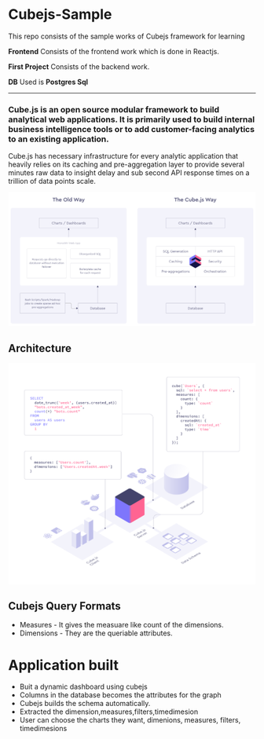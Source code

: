 # Cubejs-Sample

This repo consists of the sample works of Cubejs framework for learning

**Frontend** Consists of the frontend work which is done in Reactjs.

**First Project** Consists of the backend work.

**DB** Used is **Postgres Sql**

---

### Cube.js is an open source modular framework to build analytical web applications. It is primarily used to build internal business intelligence tools or to add customer-facing analytics to an existing application.


Cube.js has necessary infrastructure for every analytic application that heavily relies on its caching and pre-aggregation layer to provide several minutes raw data to insight delay and sub second API response times on a trillion of data points scale.

![alt text](Cubejs.png)

## Architecture
![alt text](Cubejs-archi.png)

## Cubejs Query Formats

* Measures - It gives the measuare like count of the dimensions.
* Dimensions - They are the queriable attributes.

# Application built 
* Buit a dynamic dashboard using cubejs
* Columns in the database becomes the attributes for the graph
* Cubejs builds the schema automatically.
* Extracted the dimension,measures,filters,timedimesion
* User can choose the charts they want, dimenions, measures, filters, timedimesions

